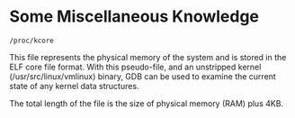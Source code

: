 # Some Miscellaneous Knowledge

`/proc/kcore`

This  file  represents  the physical memory of the system and is stored in the ELF core file format.  With this pseudo-file, 
and an unstripped kernel (/usr/src/linux/vmlinux) binary, 
GDB can be used to examine the current state of any kernel data structures.

The total length of the file is  the  size  of  physical  memory
(RAM) plus 4KB.